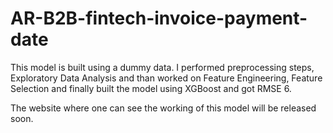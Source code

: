 # AR-B2B-fintech-invoice-payment-date

This model is built using a dummy data. 
I performed preprocessing steps, 
Exploratory Data Analysis and than worked on 
Feature Engineering, Feature Selection and finally 
built the model using XGBoost and got RMSE 6.

The website where one can see the working of this
model will be released soon.
